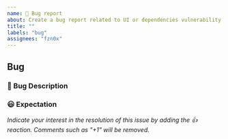 ```yaml
---
name: 🐛 Bug report
about: Create a bug report related to UI or dependencies vulnerability report.
title: ""
labels: "bug"
assignees: "fzn0x"
---
```


## Bug

### 🐛 Bug Description

<!-- Describe what happened. -->

### 😃 Expectation

<!-- Explain what behavior you wanted/expected. You may include an output. -->

<!-- do not delete this footer -->

*Indicate your interest in the resolution of this issue by adding the 👍 reaction. Comments such as "+1" will be removed.*
